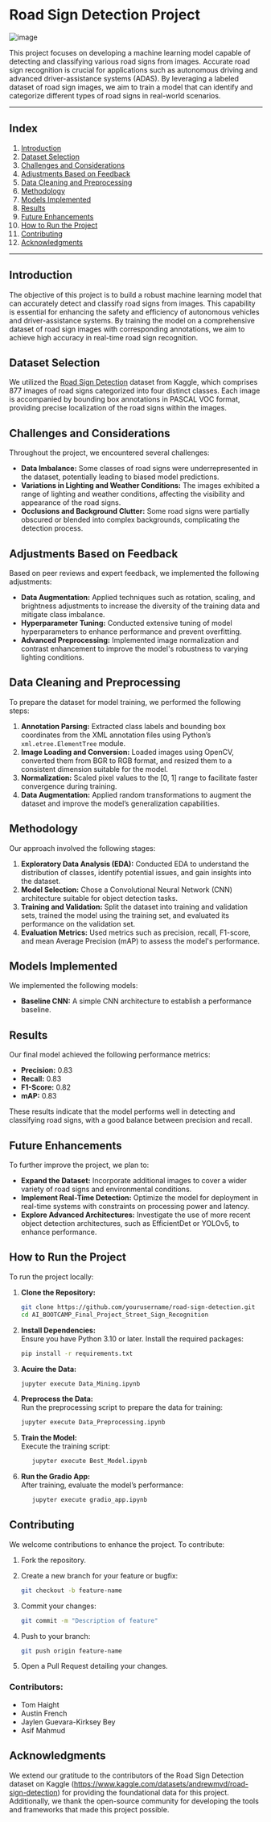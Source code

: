 # Road Sign Detection Project
![image](https://github.com/user-attachments/assets/cd6f3387-44d6-435c-a355-694b1e451203)

This project focuses on developing a machine learning model capable of detecting and classifying various road signs from images. Accurate road sign recognition is crucial for applications such as autonomous driving and advanced driver-assistance systems (ADAS). By leveraging a labeled dataset of road sign images, we aim to train a model that can identify and categorize different types of road signs in real-world scenarios.

---

## Index

1. [Introduction](#introduction)
2. [Dataset Selection](#dataset-selection)
3. [Challenges and Considerations](#challenges-and-considerations)
4. [Adjustments Based on Feedback](#adjustments-based-on-feedback)
5. [Data Cleaning and Preprocessing](#data-cleaning-and-preprocessing)
6. [Methodology](#methodology)
7. [Models Implemented](#models-implemented)
8. [Results](#results)
9. [Future Enhancements](#future-enhancements)
10. [How to Run the Project](#how-to-run-the-project)
11. [Contributing](#contributing)
12. [Acknowledgments](#acknowledgments)

---

## Introduction

The objective of this project is to build a robust machine learning model that can accurately detect and classify road signs from images. This capability is essential for enhancing the safety and efficiency of autonomous vehicles and driver-assistance systems. By training the model on a comprehensive dataset of road sign images with corresponding annotations, we aim to achieve high accuracy in real-time road sign recognition.

## Dataset Selection

We utilized the [Road Sign Detection](https://www.kaggle.com/datasets/andrewmvd/road-sign-detection) dataset from Kaggle, which comprises 877 images of road signs categorized into four distinct classes. Each image is accompanied by bounding box annotations in PASCAL VOC format, providing precise localization of the road signs within the images.

## Challenges and Considerations

Throughout the project, we encountered several challenges:

- **Data Imbalance:** Some classes of road signs were underrepresented in the dataset, potentially leading to biased model predictions.
- **Variations in Lighting and Weather Conditions:** The images exhibited a range of lighting and weather conditions, affecting the visibility and appearance of the road signs.
- **Occlusions and Background Clutter:** Some road signs were partially obscured or blended into complex backgrounds, complicating the detection process.

## Adjustments Based on Feedback

Based on peer reviews and expert feedback, we implemented the following adjustments:

- **Data Augmentation:** Applied techniques such as rotation, scaling, and brightness adjustments to increase the diversity of the training data and mitigate class imbalance.
- **Hyperparameter Tuning:** Conducted extensive tuning of model hyperparameters to enhance performance and prevent overfitting.
- **Advanced Preprocessing:** Implemented image normalization and contrast enhancement to improve the model's robustness to varying lighting conditions.

## Data Cleaning and Preprocessing

To prepare the dataset for model training, we performed the following steps:

1. **Annotation Parsing:** Extracted class labels and bounding box coordinates from the XML annotation files using Python’s `xml.etree.ElementTree` module.
2. **Image Loading and Conversion:** Loaded images using OpenCV, converted them from BGR to RGB format, and resized them to a consistent dimension suitable for the model.
3. **Normalization:** Scaled pixel values to the [0, 1] range to facilitate faster convergence during training.
4. **Data Augmentation:** Applied random transformations to augment the dataset and improve the model’s generalization capabilities.

## Methodology

Our approach involved the following stages:

1. **Exploratory Data Analysis (EDA):** Conducted EDA to understand the distribution of classes, identify potential issues, and gain insights into the dataset.
2. **Model Selection:** Chose a Convolutional Neural Network (CNN) architecture suitable for object detection tasks.
3. **Training and Validation:** Split the dataset into training and validation sets, trained the model using the training set, and evaluated its performance on the validation set.
4. **Evaluation Metrics:** Used metrics such as precision, recall, F1-score, and mean Average Precision (mAP) to assess the model's performance.

## Models Implemented

We implemented the following models:

- **Baseline CNN:** A simple CNN architecture to establish a performance baseline.

## Results

Our final model achieved the following performance metrics:

- **Precision:** 0.83
- **Recall:** 0.83
- **F1-Score:** 0.82
- **mAP:** 0.83

These results indicate that the model performs well in detecting and classifying road signs, with a good balance between precision and recall.

## Future Enhancements

To further improve the project, we plan to:

- **Expand the Dataset:** Incorporate additional images to cover a wider variety of road signs and environmental conditions.
- **Implement Real-Time Detection:** Optimize the model for deployment in real-time systems with constraints on processing power and latency.
- **Explore Advanced Architectures:** Investigate the use of more recent object detection architectures, such as EfficientDet or YOLOv5, to enhance performance.

## How to Run the Project

To run the project locally:

1. **Clone the Repository:**
   ```bash
   git clone https://github.com/yourusername/road-sign-detection.git
   cd AI_BOOTCAMP_Final_Project_Street_Sign_Recognition
   ```

2. **Install Dependencies:**  
   Ensure you have Python 3.10 or later. Install the required packages:

   ```bash
   pip install -r requirements.txt
   ```

3. **Acuire the Data:**  
    ```bash
   jupyter execute Data_Mining.ipynb
   ```

4. **Preprocess the Data:**  
   Run the preprocessing script to prepare the data for training:

   ```bash
   jupyter execute Data_Preprocessing.ipynb
   ```

5. **Train the Model:**  
   Execute the training script:

   ```bash
      jupyter execute Best_Model.ipynb
   ```

6. **Run the Gradio App:**  
   After training, evaluate the model’s performance:

   ```bash
      jupyter execute gradio_app.ipynb
   ```

## Contributing

We welcome contributions to enhance the project. To contribute:

1. Fork the repository.
2. Create a new branch for your feature or bugfix:

   ```bash
   git checkout -b feature-name
   ```

3. Commit your changes:

   ```bash
   git commit -m "Description of feature"
   ```

4. Push to your branch:

   ```bash
   git push origin feature-name
   ```

5. Open a Pull Request detailing your changes.

### Contributors:
- Tom Haight
- Austin French
- Jaylen Guevara-Kirksey Bey
- Asif Mahmud

## Acknowledgments

We extend our gratitude to the contributors of the Road Sign Detection dataset on Kaggle (https://www.kaggle.com/datasets/andrewmvd/road-sign-detection) for providing the foundational data for this project. Additionally, we thank the open-source community for developing the tools and frameworks that made this project possible.
